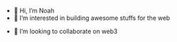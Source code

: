 - 👋 Hi, I’m Noah
- 👀 I’m interested in building awesome stuffs for the web
<!-- - 🌱 I’m currently sharpening my skills -->
- 💞️ I’m looking to collaborate on web3
<!-- - 📫 How to reach me ... -->

<!---
noahbuilds/noahbuilds is a ✨ special ✨ repository because its `README.md` (this file) appears on your GitHub profile.
You can click the Preview link to take a look at your changes.
--->
